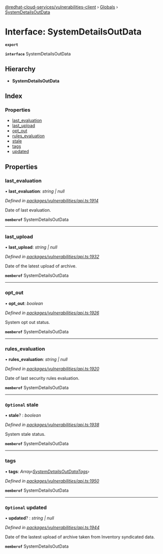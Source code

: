 [@redhat-cloud-services/vulnerabilities-client](../README.md) › [Globals](../globals.md) › [SystemDetailsOutData](systemdetailsoutdata.md)

# Interface: SystemDetailsOutData

**`export`** 

**`interface`** SystemDetailsOutData

## Hierarchy

* **SystemDetailsOutData**

## Index

### Properties

* [last_evaluation](systemdetailsoutdata.md#last_evaluation)
* [last_upload](systemdetailsoutdata.md#last_upload)
* [opt_out](systemdetailsoutdata.md#opt_out)
* [rules_evaluation](systemdetailsoutdata.md#rules_evaluation)
* [stale](systemdetailsoutdata.md#optional-stale)
* [tags](systemdetailsoutdata.md#tags)
* [updated](systemdetailsoutdata.md#optional-updated)

## Properties

###  last_evaluation

• **last_evaluation**: *string | null*

*Defined in [packages/vulnerabilities/api.ts:1914](https://github.com/RedHatInsights/javascript-clients/blob/master/packages/vulnerabilities/api.ts#L1914)*

Date of last evaluation.

**`memberof`** SystemDetailsOutData

___

###  last_upload

• **last_upload**: *string | null*

*Defined in [packages/vulnerabilities/api.ts:1932](https://github.com/RedHatInsights/javascript-clients/blob/master/packages/vulnerabilities/api.ts#L1932)*

Date of the latest upload of archive.

**`memberof`** SystemDetailsOutData

___

###  opt_out

• **opt_out**: *boolean*

*Defined in [packages/vulnerabilities/api.ts:1926](https://github.com/RedHatInsights/javascript-clients/blob/master/packages/vulnerabilities/api.ts#L1926)*

System opt out status.

**`memberof`** SystemDetailsOutData

___

###  rules_evaluation

• **rules_evaluation**: *string | null*

*Defined in [packages/vulnerabilities/api.ts:1920](https://github.com/RedHatInsights/javascript-clients/blob/master/packages/vulnerabilities/api.ts#L1920)*

Date of last security rules evaluation.

**`memberof`** SystemDetailsOutData

___

### `Optional` stale

• **stale**? : *boolean*

*Defined in [packages/vulnerabilities/api.ts:1938](https://github.com/RedHatInsights/javascript-clients/blob/master/packages/vulnerabilities/api.ts#L1938)*

System stale status.

**`memberof`** SystemDetailsOutData

___

###  tags

• **tags**: *Array‹[SystemDetailsOutDataTags](systemdetailsoutdatatags.md)›*

*Defined in [packages/vulnerabilities/api.ts:1950](https://github.com/RedHatInsights/javascript-clients/blob/master/packages/vulnerabilities/api.ts#L1950)*

**`memberof`** SystemDetailsOutData

___

### `Optional` updated

• **updated**? : *string | null*

*Defined in [packages/vulnerabilities/api.ts:1944](https://github.com/RedHatInsights/javascript-clients/blob/master/packages/vulnerabilities/api.ts#L1944)*

Date of the lastest upload of archive taken from Inventory syndicated data.

**`memberof`** SystemDetailsOutData
